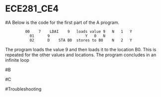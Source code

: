 ECE281_CE4
==========

#A
Below is the code for the first part of the A program.
```
    	 00	   7	LDAI	9	loads value 9	N	1	Y
		   01	   9				Y	0	N
		   02	   D	STA	B0	stores to B0	N	2	Y
```
The program loads the value 9 and then loads it to the location B0.
This is repeated for the other values and locations.
The program concludes in an infinite loop

#B

#C

#Troubleshooting
